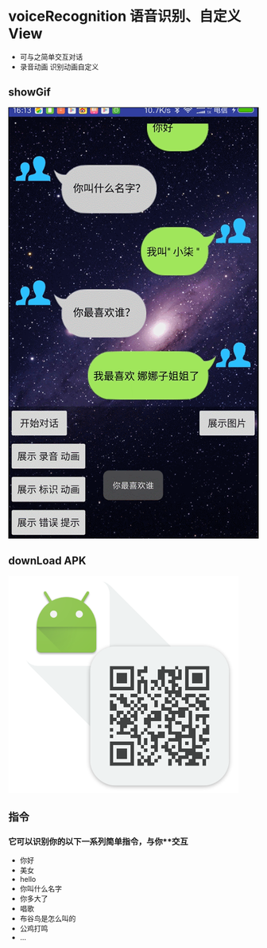 # voiceRecognition 语音识别、自定义View
* 可与之简单交互对话
* 录音动画 识别动画自定义
## showGif
 ![](img/qi.gif)

## downLoad APK

 ![苗条点的百分比](img/downLoad.png)


## 指令
### 它可以识别你的以下一系列简单指令，与你**交互
* 你好
* 美女
* hello
* 你叫什么名字
* 你多大了
* 唱歌
* 布谷鸟是怎么叫的
* 公鸡打鸣
* ...
